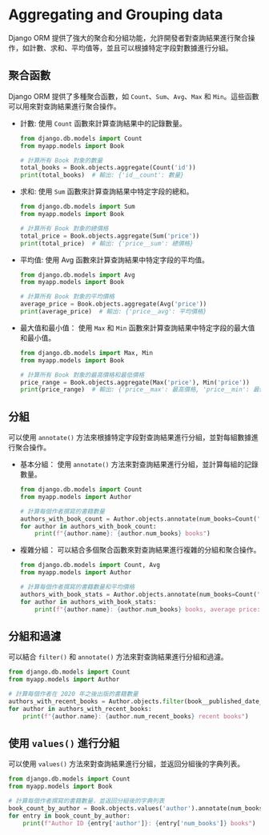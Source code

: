 # Aggregating and Grouping data

Django ORM 提供了強大的聚合和分組功能，允許開發者對查詢結果進行聚合操作，如計數、求和、平均值等，並且可以根據特定字段對數據進行分組。

## 聚合函數
Django ORM 提供了多種聚合函數，如 `Count`、`Sum`、`Avg`、`Max` 和 `Min`。這些函數可以用來對查詢結果進行聚合操作。
* 計數:
  使用 `Count` 函數來計算查詢結果中的記錄數量。
  ```python
  from django.db.models import Count
  from myapp.models import Book

  # 計算所有 Book 對象的數量
  total_books = Book.objects.aggregate(Count('id'))
  print(total_books)  # 輸出: {'id__count': 數量}
  ```

* 求和:
  使用 `Sum` 函數來計算查詢結果中特定字段的總和。  
  ```python
  from django.db.models import Sum
  from myapp.models import Book

  # 計算所有 Book 對象的總價格
  total_price = Book.objects.aggregate(Sum('price'))
  print(total_price)  # 輸出: {'price__sum': 總價格}
  ```

* 平均值:
  使用 Avg 函數來計算查詢結果中特定字段的平均值。
  ```python
  from django.db.models import Avg
  from myapp.models import Book

  # 計算所有 Book 對象的平均價格
  average_price = Book.objects.aggregate(Avg('price'))
  print(average_price)  # 輸出: {'price__avg': 平均價格}
  ```

* 最大值和最小值：
  使用 `Max` 和 `Min` 函數來計算查詢結果中特定字段的最大值和最小值。
  ```python
  from django.db.models import Max, Min
  from myapp.models import Book

  # 計算所有 Book 對象的最高價格和最低價格
  price_range = Book.objects.aggregate(Max('price'), Min('price'))
  print(price_range)  # 輸出: {'price__max': 最高價格, 'price__min': 最低價格}
  ```

## 分組
可以使用 `annotate()` 方法來根據特定字段對查詢結果進行分組，並對每組數據進行聚合操作。

* 基本分組：
  使用 `annotate()` 方法來對查詢結果進行分組，並計算每組的記錄數量。
  ```python
  from django.db.models import Count
  from myapp.models import Author

  # 計算每個作者撰寫的書籍數量
  authors_with_book_count = Author.objects.annotate(num_books=Count('book'))
  for author in authors_with_book_count:
      print(f"{author.name}: {author.num_books} books")
  ```

* 複雜分組：
  可以結合多個聚合函數來對查詢結果進行複雜的分組和聚合操作。
  ```python
  from django.db.models import Count, Avg
  from myapp.models import Author

  # 計算每個作者撰寫的書籍數量和平均價格
  authors_with_book_stats = Author.objects.annotate(num_books=Count('book'), avg_price=Avg('book__price'))
  for author in authors_with_book_stats:
      print(f"{author.name}: {author.num_books} books, average price: {author.avg_price}")
  ```

## 分組和過濾
可以結合 `filter()` 和 `annotate()` 方法來對查詢結果進行分組和過濾。
```python
from django.db.models import Count
from myapp.models import Author

# 計算每個作者在 2020 年之後出版的書籍數量
authors_with_recent_books = Author.objects.filter(book__published_date__gt="2020-01-01").annotate(num_recent_books=Count('book'))
for author in authors_with_recent_books:
    print(f"{author.name}: {author.num_recent_books} recent books")
```

## 使用 `values()` 進行分組
可以使用 `values()` 方法來對查詢結果進行分組，並返回分組後的字典列表。
```python
from django.db.models import Count
from myapp.models import Book

# 計算每個作者撰寫的書籍數量，並返回分組後的字典列表
book_count_by_author = Book.objects.values('author').annotate(num_books=Count('id'))
for entry in book_count_by_author:
    print(f"Author ID {entry['author']}: {entry['num_books']} books")
```

